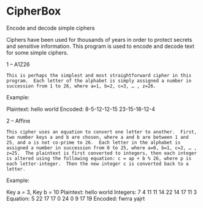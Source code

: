 # CipherBox
Encode and decode simple ciphers

Ciphers have been used for thousands of years in order to protect secrets and sensitive information.  This program is used to encode and decode text for some simple ciphers.

1 – A1Z26

	This is perhaps the simplest and most straightforward cipher in this program.  Each letter of the alphabet is simply assigned a number in succession from 1 to 26, where a=1, b=2, c=3, … , z=26.  

Example:

Plaintext:	hello world
Encoded:	8-5-12-12-15 23-15-18-12-4


2 – Affine
	
	This cipher uses an equation to convert one letter to another.  First, two number keys a and b are chosen, where a and b are between 1 and 25, and a is not co-prime to 26.  Each letter in the alphabet is assigned a number in succession from 0 to 25, where a=0, b=1, c=2, … , z=25.  The plaintext is first converted to integers, then each integer is altered using the following equation: c = ap + b % 26, where p is each letter-integer.  Then the new integer c is converted back to a letter.

Example:

Key a = 3, Key b = 10
Plaintext:	hello world
Integers:	7 4 11 11 14 22 14 17 11 3
Equation:	5 22 17 17 0 24 0 9 17 19
Encoded:	fwrra yajrt

